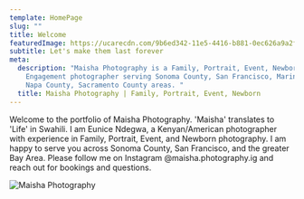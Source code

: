 ```yaml
---
template: HomePage
slug: ""
title: Welcome
featuredImage: https://ucarecdn.com/9b6ed342-11e5-4416-b881-0ec626a9a2f2/
subtitle: Let's make them last forever
meta:
  description: "Maisha Photography is a Family, Portrait, Event, Newborn,
    Engagement photographer serving Sonoma County, San Francisco, Marin County,
    Napa County, Sacramento County areas. "
  title: Maisha Photography | Family, Portrait, Event, Newborn
---
```

Welcome to the portfolio of Maisha Photography. 'Maisha' translates to 'Life' in Swahili. I am Eunice Ndegwa, a Kenyan/American photographer with experience in Family, Portrait, Event, and Newborn photography. I am happy to serve you across Sonoma County, San Francisco, and the greater Bay Area. Please follow me on Instagram @maisha.photography.ig and reach out for bookings and questions. 

![Maisha Photography](https://ucarecdn.com/43892084-9f86-40c2-a672-a46d0eb823de/ "Eunice Ndegwa of Maisha Photography")